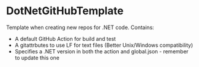 # DotNetGitHubTemplate

Template when creating new repos for .NET code. Contains:

* A default GitHub Action for build and test
* A gitattrbutes to use LF for text files (Better Unix/Windows compatibility)
* Specifies a .NET version in both the action and global.json - remember to update this one
